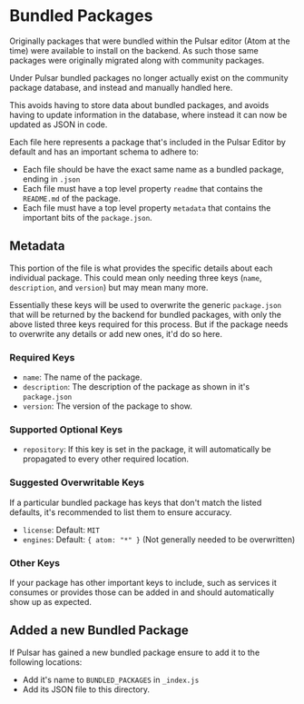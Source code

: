 # Bundled Packages

Originally packages that were bundled within the Pulsar editor (Atom at the time) were available to install on the backend. As such those same packages were originally migrated along with community packages.

Under Pulsar bundled packages no longer actually exist on the community package database, and instead and manually handled here.

This avoids having to store data about bundled packages, and avoids having to update information in the database, where instead it can now be updated as JSON in code.

Each file here represents a package that's included in the Pulsar Editor by default and has an important schema to adhere to:

* Each file should be have the exact same name as a bundled package, ending in `.json`
* Each file must have a top level property `readme` that contains the `README.md` of the package.
* Each file must have a top level property `metadata` that contains the important bits of the `package.json`.

## Metadata

This portion of the file is what provides the specific details about each individual package. This could mean only needing three keys (`name`, `description`, and `version`) but may mean many more.

Essentially these keys will be used to overwrite the generic `package.json` that will be returned by the backend for bundled packages, with only the above listed three keys required for this process. But if the package needs to overwrite any details or add new ones, it'd do so here.

### Required Keys

* `name`: The name of the package.
* `description`: The description of the package as shown in it's `package.json`
* `version`: The version of the package to show.

### Supported Optional Keys

* `repository`: If this key is set in the package, it will automatically be propagated to every other required location.

### Suggested Overwritable Keys

If a particular bundled package has keys that don't match the listed defaults, it's recommended to list them to ensure accuracy.

* `license`: Default: `MIT`
* `engines`: Default: `{ atom: "*" }` (Not generally needed to be overwritten)

### Other Keys

If your package has other important keys to include, such as services it consumes or provides those can be added in and should automatically show up as expected.

## Added a new Bundled Package

If Pulsar has gained a new bundled package ensure to add it to the following locations:

* Add it's name to `BUNDLED_PACKAGES` in `_index.js`
* Add its JSON file to this directory.
